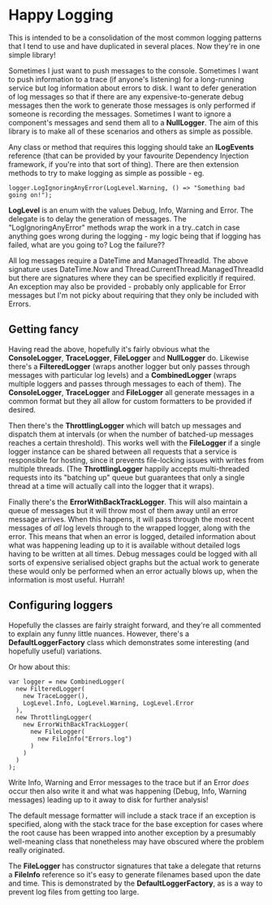 # Happy Logging

This is intended to be a consolidation of the most common logging patterns that I tend to use and have duplicated in several places. Now they're in one simple library!

Sometimes I just want to push messages to the console. Sometimes I want to push information to a trace (if anyone's listening) for a long-running service but log information about errors to disk. I want to defer generation of log messages so that if there are any expensive-to-generate debug messages then the work to generate those messages is only performed if someone is recording the messages. Sometimes I want to ignore a component's messages and send them all to a **NullLogger**. The aim of this library is to make all of these scenarios and others as simple as possible.

Any class or method that requires this logging should take an **ILogEvents** reference (that can be provided by your favourite Dependency Injection framework, if you're into that sort of thing). There are then extension methods to try to make logging as simple as possible - eg.

    logger.LogIgnoringAnyError(LogLevel.Warning, () => "Something bad going on!");

**LogLevel** is an enum with the values Debug, Info, Warning and Error. The delegate is to delay the generation of messages. The "LogIgnoringAnyError" methods wrap the work in a try..catch in case anything goes wrong during the logging - my logic being that if logging has failed, what are you going to? Log the failure??

All log messages require a DateTime and ManagedThreadId. The above signature uses DateTime.Now and Thread.CurrentThread.ManagedThreadId but there are signatures where they can be specified explicitly if required. An exception may also be provided - probably only applicable for Error messages but I'm not picky about requiring that they only be included with Errors.

## Getting fancy

Having read the above, hopefully it's fairly obvious what the **ConsoleLogger**, **TraceLogger**, **FileLogger** and **NullLogger** do. Likewise there's a **FilteredLogger** (wraps another logger but only passes through messages with particular log levels) and a **CombinedLogger** (wraps multiple loggers and passes through messages to each of them). The **ConsoleLogger**, **TraceLogger** and **FileLogger** all generate messages in a common format but they all allow for custom formatters to be provided if desired.

Then there's the **ThrottlingLogger** which will batch up messages and dispatch them at intervals (or when the number of batched-up messages reaches a certain threshold). This works well with the **FileLogger** if a single logger instance can be shared between all requests that a service is responsible for hosting, since it prevents file-locking issues with writes from multiple threads. (The **ThrottlingLogger** happily accepts multi-threaded requests into its "batching up" queue but guarantees that only a single thread at a time will actually call into the logger that it wraps).

Finally there's the **ErrorWithBackTrackLogger**. This will also maintain a queue of messages but it will throw most of them away until an error message arrives. When this happens, it will pass through the most recent messages of *all* log levels through to the wrapped logger, along with the error. This means that when an error is logged, detailed information about what was happening leading up to it is available without detailed logs having to be written at all times. Debug messages could be logged with all sorts of expensive serialised object graphs but the actual work to generate these would only be performed when an error actually blows up, when the information is most useful. Hurrah!

## Configuring loggers

Hopefully the classes are fairly straight forward, and they're all commented to explain any funny little nuances. However, there's a **DefaultLoggerFactory** class which demonstrates some interesting (and hopefully useful) variations.

Or how about this:

    var logger = new CombinedLogger(
      new FilteredLogger(
        new TraceLogger(),
        LogLevel.Info, LogLevel.Warning, LogLevel.Error
      ),
      new ThrottlingLogger(
        new ErrorWithBackTrackLogger(
          new FileLogger(
            new FileInfo("Errors.log")
          )
        )
      )
    );

Write Info, Warning and Error messages to the trace but if an Error *does* occur then also write it and what was happening (Debug, Info, Warning messages) leading up to it away to disk for further analysis!

The default message formatter will include a stack trace if an exception is specified, along with the stack trace for the base exception for cases where the root cause has been wrapped into another exception by a presumably well-meaning class that nonetheless may have obscured where the problem really originated.

The **FileLogger** has constructor signatures that take a delegate that returns a **FileInfo** reference so it's easy to generate filenames based upon the date and time. This is demonstrated by the **DefaultLoggerFactory**, as is a way to prevent log files from getting too large.